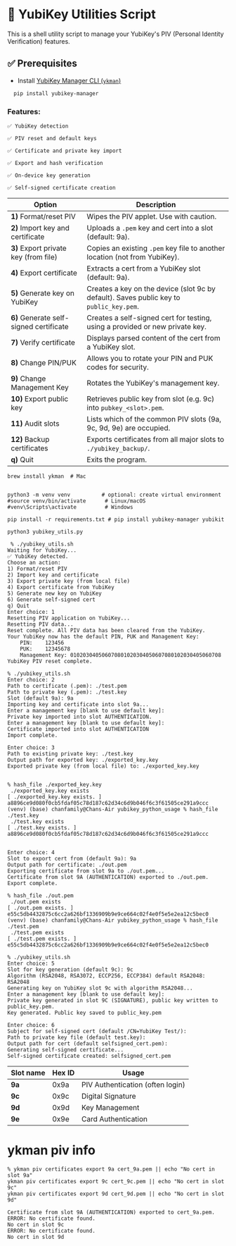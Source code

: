 # 🔐 YubiKey Utilities Script

This is a shell utility script to manage your YubiKey's PIV (Personal Identity Verification) features.

## ✅ Prerequisites

- Install [YubiKey Manager CLI (`ykman`)](https://developers.yubico.com/yubikey-manager/)
```bash
  pip install yubikey-manager
```

### Features:

```
✅ YubiKey detection

✅ PIV reset and default keys

✅ Certificate and private key import

✅ Export and hash verification

✅ On-device key generation

✅ Self-signed certificate creation
```

| Option                                  | Description                                                                             |
| --------------------------------------- | --------------------------------------------------------------------------------------- |
| **1)** Format/reset PIV                 | Wipes the PIV applet. Use with caution.                                                 |
| **2)** Import key and certificate       | Uploads a `.pem` key and cert into a slot (default: 9a).                                |
| **3)** Export private key (from file)   | Copies an existing `.pem` key file to another location (not from YubiKey).              |
| **4)** Export certificate               | Extracts a cert from a YubiKey slot (default: 9a).                                      |
| **5)** Generate key on YubiKey          | Creates a key on the device (slot 9c by default). Saves public key to `public_key.pem`. |
| **6)** Generate self-signed certificate | Creates a self-signed cert for testing, using a provided or new private key.            |
| **7)** Verify certificate               | Displays parsed content of the cert from a YubiKey slot.                                |
| **8)** Change PIN/PUK                   | Allows you to rotate your PIN and PUK codes for security.                               |
| **9)** Change Management Key            | Rotates the YubiKey's management key.                                                   |
| **10)** Export public key               | Retrieves public key from slot (e.g. 9c) into `pubkey_<slot>.pem`.                      |
| **11)** Audit slots                     | Lists which of the common PIV slots (9a, 9c, 9d, 9e) are occupied.                      |
| **12)** Backup certificates             | Exports certificates from all major slots to `./yubikey_backup/`.                       |
| **q)** Quit                             | Exits the program.                                                                      |

```
brew install ykman  # Mac


python3 -m venv venv          # optional: create virtual environment
#source venv/bin/activate      # Linux/macOS
#venv\Scripts\activate         # Windows

pip install -r requirements.txt # pip install yubikey-manager yubikit

python3 yubikey_utils.py

 % ./yubikey_utils.sh
Waiting for YubiKey...
✅ YubiKey detected.
Choose an action:
1) Format/reset PIV
2) Import key and certificate
3) Export private key (from local file)
4) Export certificate from YubiKey
5) Generate new key on YubiKey
6) Generate self-signed cert
q) Quit
Enter choice: 1
Resetting PIV application on YubiKey...
Resetting PIV data...
Reset complete. All PIV data has been cleared from the YubiKey.
Your YubiKey now has the default PIN, PUK and Management Key:
	PIN:	123456
	PUK:	12345678
	Management Key:	010203040506070801020304050607080102030405060708
YubiKey PIV reset complete.

% ./yubikey_utils.sh
Enter choice: 2
Path to certificate (.pem): ./test.pem
Path to private key (.pem): ./test.key
Slot (default 9a): 9a
Importing key and certificate into slot 9a...
Enter a management key [blank to use default key]: 
Private key imported into slot AUTHENTICATION.
Enter a management key [blank to use default key]: 
Certificate imported into slot AUTHENTICATION
Import complete.

Enter choice: 3
Path to existing private key: ./test.key
Output path for exported key: ./exported_key.key
Exported private key (from local file) to: ./exported_key.key


% hash_file ./exported_key.key
 ./exported_key.key exists
[ ./exported_key.key exists. ]
a8896ce9d080f0cb5fdaf05c78d187c62d34c6d9b046f6c3f61505ce291a9ccc
(venv) (base) chanfamily@Chans-Air yubikey_python_usage % hash_file ./test.key
 ./test.key exists
[ ./test.key exists. ]
a8896ce9d080f0cb5fdaf05c78d187c62d34c6d9b046f6c3f61505ce291a9ccc


Enter choice: 4
Slot to export cert from (default 9a): 9a
Output path for certificate: ./out.pem
Exporting certificate from slot 9a to ./out.pem...
Certificate from slot 9A (AUTHENTICATION) exported to ./out.pem.
Export complete.

% hash_file ./out.pem 
 ./out.pem exists
[ ./out.pem exists. ]
e55c5db4432875c6cc2a626bf1336909b9e9ce664c02f4e0f5e5e2ea12c5bec0
(venv) (base) chanfamily@Chans-Air yubikey_python_usage % hash_file ./test.pem
 ./test.pem exists
[ ./test.pem exists. ]
e55c5db4432875c6cc2a626bf1336909b9e9ce664c02f4e0f5e5e2ea12c5bec0

% ./yubikey_utils.sh
Enter choice: 5
Slot for key generation (default 9c): 9c
Algorithm (RSA2048, RSA3072, ECCP256, ECCP384) default RSA2048: RSA2048
Generating key on YubiKey slot 9c with algorithm RSA2048...
Enter a management key [blank to use default key]: 
Private key generated in slot 9C (SIGNATURE), public key written to public_key.pem.
Key generated. Public key saved to public_key.pem

Enter choice: 6
Subject for self-signed cert (default /CN=YubiKey Test/): 
Path to private key file (default test.key): 
Output path for cert (default selfsigned_cert.pem): 
Generating self-signed certificate...
Self-signed certificate created: selfsigned_cert.pem
```

| Slot name | Hex ID | Usage                            |
| --------- | ------ | -------------------------------- |
| **9a**    | 0x9a   | PIV Authentication (often login) |
| **9c**    | 0x9c   | Digital Signature                |
| **9d**    | 0x9d   | Key Management                   |
| **9e**    | 0x9e   | Card Authentication              |


# ykman piv info

```
% ykman piv certificates export 9a cert_9a.pem || echo "No cert in slot 9a"
ykman piv certificates export 9c cert_9c.pem || echo "No cert in slot 9c"
ykman piv certificates export 9d cert_9d.pem || echo "No cert in slot 9d"

Certificate from slot 9A (AUTHENTICATION) exported to cert_9a.pem.
ERROR: No certificate found.
No cert in slot 9c
ERROR: No certificate found.
No cert in slot 9d
```




